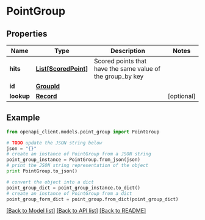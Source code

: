 # PointGroup


## Properties
Name | Type | Description | Notes
------------ | ------------- | ------------- | -------------
**hits** | [**List[ScoredPoint]**](ScoredPoint.md) | Scored points that have the same value of the group_by key | 
**id** | [**GroupId**](GroupId.md) |  | 
**lookup** | [**Record**](Record.md) |  | [optional] 

## Example

```python
from openapi_client.models.point_group import PointGroup

# TODO update the JSON string below
json = "{}"
# create an instance of PointGroup from a JSON string
point_group_instance = PointGroup.from_json(json)
# print the JSON string representation of the object
print PointGroup.to_json()

# convert the object into a dict
point_group_dict = point_group_instance.to_dict()
# create an instance of PointGroup from a dict
point_group_form_dict = point_group.from_dict(point_group_dict)
```
[[Back to Model list]](../README.md#documentation-for-models) [[Back to API list]](../README.md#documentation-for-api-endpoints) [[Back to README]](../README.md)


